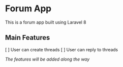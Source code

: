 # Forum App
This is a forum app built using Laravel 8

## Main Features
[ ] User can create threads
[ ] User can reply to threads

_The features will be added along the way_


